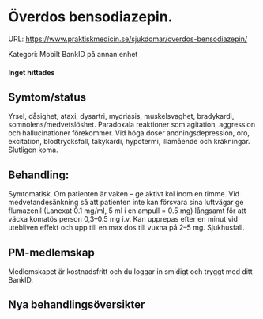 # Överdos bensodiazepin.

URL: https://www.praktiskmedicin.se/sjukdomar/overdos-bensodiazepin/



Kategori: Mobilt BankID på annan enhet

#### Inget hittades

## Symtom/status

Yrsel, dåsighet, ataxi, dysartri, mydriasis, muskelsvaghet, bradykardi, somnolens/medvetslöshet. Paradoxala reaktioner som agitation, aggression och hallucinationer förekommer. Vid höga doser andningsdepression, oro, excitation, blodtrycksfall, takykardi, hypotermi, illamående och kräkningar. Slutligen koma.

## Behandling:

Symtomatisk. Om patienten är vaken – ge aktivt kol inom en timme. Vid medvetandesänkning så att patienten inte kan försvara sina luftvägar ge flumazenil (Lanexat 0.1 mg/ml, 5 ml i en ampull = 0.5 mg) långsamt för att väcka komatös person 0,3–0.5 mg i.v. Kan upprepas efter en minut vid utebliven effekt och upp till en max dos till vuxna på 2–5 mg. Sjukhusfall.

## PM-medlemskap

Medlemskapet är kostnadsfritt och du loggar in smidigt och tryggt med ditt BankID.

## Nya behandlingsöversikter

